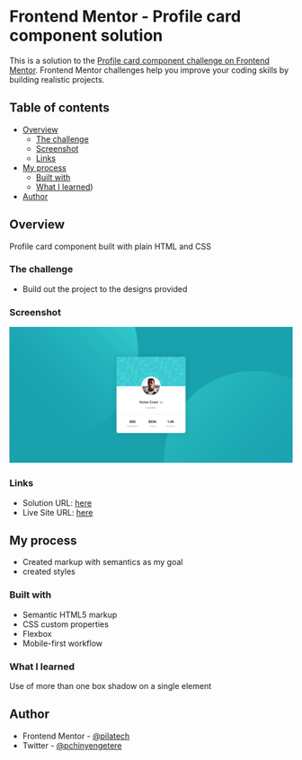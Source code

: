 # Frontend Mentor - Profile card component solution

This is a solution to the [Profile card component challenge on Frontend Mentor](https://www.frontendmentor.io/challenges/profile-card-component-cfArpWshJ). Frontend Mentor challenges help you improve your coding skills by building realistic projects. 

## Table of contents

- [Overview](#overview)
  - [The challenge](#the-challenge)
  - [Screenshot](#screenshot)
  - [Links](#links)
- [My process](#my-process)
  - [Built with](#built-with)
  - [What I learned](#what-i-learned))
- [Author](#author)

## Overview

Profile card component built with plain HTML and CSS

### The challenge

- Build out the project to the designs provided

### Screenshot

![](./screenshot.png)

### Links

- Solution URL: [here](https://github.com/pilatech/profile-card-component)
- Live Site URL: [here](https://profile-card-component-by-pilate.netlify.app/)

## My process

- Created markup with semantics as my goal
- created styles

### Built with

- Semantic HTML5 markup
- CSS custom properties
- Flexbox
- Mobile-first workflow


### What I learned

Use of more than one box shadow on a single element

## Author

- Frontend Mentor - [@pilatech](https://www.frontendmentor.io/profile/pilatech)
- Twitter - [@pchinyengetere](https://www.twitter.com/pchinyengetere)

